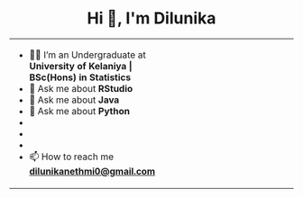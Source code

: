 <h1 align="center">Hi 👋, I'm Dilunika</h1>


<table align="center">
<tr border="none">
<td width="50%" align="left">


- 🧑‍🎓 I’m an Undergraduate at **University of Kelaniya | BSc(Hons) in Statistics**
- 💬 Ask me about **RStudio**
- 💬 Ask me about **Java**
- 💬 Ask me about **Python**
- 
-  
- 
- 📫 How to reach me **dilunikanethmi0@gmail.com**


</td>
<td width="50%" align="center">



